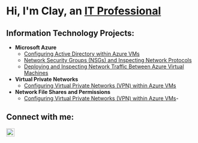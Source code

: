 <h1>Hi, I'm Clay, an <a href="https://linkedin.com/in/claywunder">IT Professional</a></h1>

<h2>Information Technology Projects:</h2>

- <b>Microsoft Azure</b>
  - [Configuring Active Directory within Azure VMs](https://github.com/ClayWunder/ActiveDirectory)
  - [Network Security Groups (NSGs) and Inspecting Network Protocols](https://github.com/ClayWunder/azure-network-protocols)
  - [Deploying and Inspecting Network Traffic Between Azure Virtual Machines](https://github.com/ClayWunder/VMs-Networking)
- <b>Virtual Private Networks</b>
  - [Configuring Virtual Private Networks (VPN) within Azure VMs](https://github.com/ClayWunder/VPN)
- <b>Network File Shares and Permissions</b>
  - [Configuring Virtual Private Networks (VPN) within Azure VMs](https://github.com/ClayWunder/file-share-permissions)-  
<h2>Connect with me:</h2>

[<img align="left" alt="claywunder | LinkedIn" width="22px" src="https://cdn.jsdelivr.net/npm/simple-icons@v3/icons/linkedin.svg" />][linkedin]

[linkedin]: https://linkedin.com/in/claywunder
